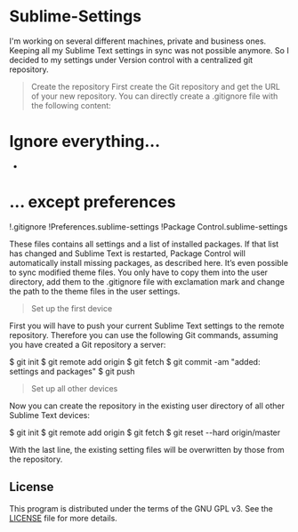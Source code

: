 # Sublime-Settings
I'm working on several different machines, private and business ones. Keeping all my Sublime Text settings in sync was not possible anymore. So I decided to my settings under Version control with a centralized git repository.

> Create the repository
First create the Git repository and get the URL of your new repository. You can directly create a .gitignore file with the following content:

# Ignore everything...
*
# ... except preferences
!.gitignore
!Preferences.sublime-settings
!Package Control.sublime-settings

These files contains all settings and a list of installed packages. If that list has changed and Sublime Text is restarted, Package Control will automatically install missing packages, as described here. It’s even possible to sync modified theme files. You only have to copy them into the user directory, add them to the .gitignore file with exclamation mark and change the path to the theme files in the user settings.

> Set up the first device

First you will have to push your current Sublime Text settings to the remote repository. Therefore you can use the following Git commands, assuming you have created a Git repository a server:

$ git init
$ git remote add origin <repository url>
$ git fetch
$ git commit -am "added: settings and packages"
$ git push

> Set up all other devices

Now you can create the repository in the existing user directory of all other Sublime Text devices:

$ git init
$ git remote add origin <repository url>
$ git fetch
$ git reset --hard origin/master

With the last line, the existing setting files will be overwritten by those from the repository.

## License
This program is distributed under the terms of the GNU GPL v3. See the [LICENSE][license] file for more details.

[license]: https://raw.githubusercontent.com/cs-networks/Sublime-Settings/master/LICENSE
